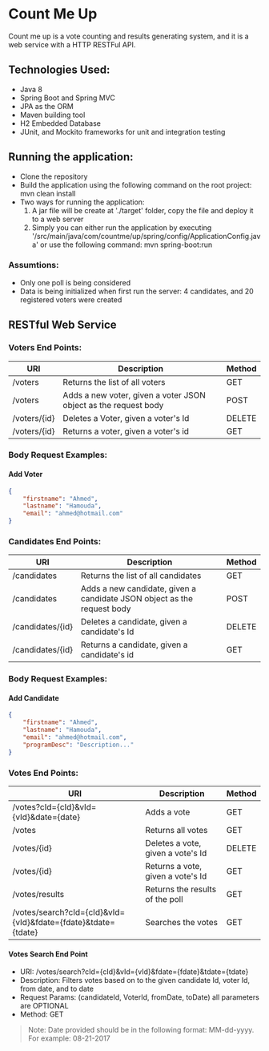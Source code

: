 # Count Me Up
Count me up is a vote counting and results generating system, and it is a web service with a HTTP RESTFul API.

## Technologies Used:
- Java 8
- Spring Boot and Spring MVC
- JPA as the ORM
- Maven building tool
- H2 Embedded Database
- JUnit, and Mockito frameworks for unit and integration testing

## Running the application:
- Clone the repository
- Build the application using the following command on the root project: mvn clean install
- Two ways for running the application:
	1. A jar file will be create at './target' folder, copy the file and deploy it to a web server
	2. Simply you can either run the application by executing '/src/main/java/com/countme/up/spring/config/ApplicationConfig.java' or use the following command: mvn spring-boot:run
	
### Assumtions:
- Only one poll is being considered
- Data is being initialized when first run the server: 4 candidates, and 20 registered voters were created

## RESTful Web Service
### Voters End Points:
|              URI                   |                  Description                     		              |    Method   |
|------------------------------------|------------------------------------------------------------------------|-------------|
| /voters                            | Returns the list of all voters           							  |     GET     |
| /voters                         	 | Adds a new voter, given a voter JSON object as the request body        |    POST     |
| /voters/{id}                       | Deletes a Voter, given a voter's Id                                    |    DELETE   |
| /voters/{id}                 		 | Returns a voter, given a voter's id       						      |     GET     |

### Body Request Examples:
#### Add Voter
```json
{
  	"firstname": "Ahmed",
  	"lastname": "Hamouda",
  	"email": "ahmed@hotmail.com"
}
```

### Candidates End Points:
|              URI                   |                  Description                     		              |    Method   |
|------------------------------------|------------------------------------------------------------------------|-------------|
| /candidates                        | Returns the list of all candidates           						  |     GET     |
| /candidates                        | Adds a new candidate, given a candidate JSON object as the request body|    POST     |
| /candidates/{id}                   | Deletes a candidate, given a candidate's Id                            |    DELETE   |
| /candidates/{id}                   | Returns a candidate, given a candidate's id       					  |     GET     |

### Body Request Examples:
#### Add Candidate
```json
{
  	"firstname": "Ahmed",
  	"lastname": "Hamouda",
  	"email": "ahmed@hotmail.com",
  	"programDesc": "Description..."
}
```

### Votes End Points:
|              				URI                                 |                  Description                |    Method   |
|---------------------------------------------------------------|---------------------------------------------|-------------|
| /votes?cId={cId}&vId={vId}&date={date}                        | Adds a vote                                 |     GET     |
| /votes                                                        | Returns all votes                           |     GET     |
| /votes/{id}                       							| Deletes a vote, given a vote's Id           |    DELETE   |
| /votes/{id}                   							    | Returns a vote, given a vote's Id           |     GET     |
| /votes/results                                                | Returns the results of the poll             |     GET     |
| /votes/search?cId={cId}&vId={vId}&fdate={fdate}&tdate={tdate} | Searches the votes      					  |     GET     |

#### Votes Search End Point
* URI: /votes/search?cId={cId}&vId={vId}&fdate={fdate}&tdate={tdate}
* Description: Filters votes based on to the given candidate Id, voter Id, from date, and to date
* Request Params: (candidateId, VoterId, fromDate, toDate) all parameters are OPTIONAL
* Method: GET

> Note: Date provided should be in the following format: MM-dd-yyyy. For example: 08-21-2017